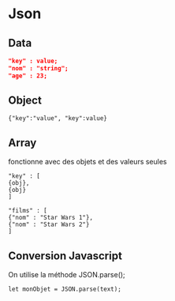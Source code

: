 # Json

## Data

```json
"key" : value;
"nom" : "string";
"age" : 23;
```

## Object

```
{"key":"value", "key":value}
```

## Array

fonctionne avec des objets et des valeurs seules

```
"key" : [
{obj},
{obj}
] 

"films" : [
{"nom" : "Star Wars 1"},
{"nom" : "Star Wars 2"}
] 
```



## Conversion Javascript

On utilise la méthode JSON.parse();

```
let monObjet = JSON.parse(text);
```

